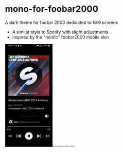 # mono-for-foobar2000
A dark theme for foobar 2000 dedicated to 16:9 screens

- A similar style to Spotify with slight adjustments
- Inspired by the "nordic" foobar2000 mobile skin

<img src="./Mono/Screenshots/Screenshot_20200622-195853.jpg" alt="Screenshot_20200622-195853" style="zoom: 33%;" /><img src="/media/gwqmartin/Extended/OneDrive/Projects/Software/mono-for-foobar2000/Mono/Screenshots/Screenshot_20200622-195844.jpg" alt="Screenshot_20200622-195844" style="zoom:33%;" />